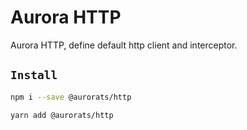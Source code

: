 # Aurora HTTP

Aurora HTTP, define default http client and interceptor.

## `Install`

```bash
npm i --save @aurorats/http
```

```bash
yarn add @aurorats/http
```
